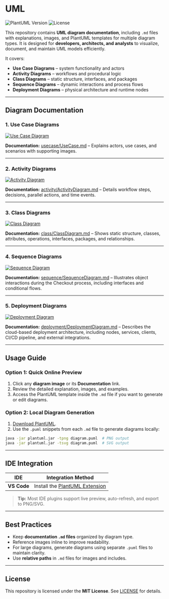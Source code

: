 # UML

![PlantUML Version](https://img.shields.io/badge/PlantUML-blue)
![License](https://img.shields.io/badge/License-MIT-green)

This repository contains **UML diagram documentation**, including `.md` files with explanations, images, and PlantUML templates for multiple diagram types. It is designed for **developers, architects, and analysts** to visualize, document, and maintain UML models efficiently.

It covers:

* **Use Case Diagrams** – system functionality and actors
* **Activity Diagrams** – workflows and procedural logic
* **Class Diagrams** – static structure, interfaces, and packages
* **Sequence Diagrams** – dynamic interactions and process flows
* **Deployment Diagrams** – physical architecture and runtime nodes

---

## Diagram Documentation

### 1. Use Case Diagrams

[![Use Case Diagram](usecase/use-case-diagram.svg)](usecase/UseCase.md)

**Documentation:** [usecase/UseCase.md](usecase/UseCase.md) – Explains actors, use cases, and scenarios with supporting images.

---

### 2. Activity Diagrams

[![Activity Diagram](activity/checkout-diagram.svg)](activity/ActivityDiagram.md)

**Documentation:** [activity/ActivityDiagram.md](activity/ActivityDiagram.md) – Details workflow steps, decisions, parallel actions, and time events.

---

### 3. Class Diagrams

[![Class Diagram](class/shopping-cart-class-diagram.svg)](class/ClassDiagram.md)

**Documentation:** [class/ClassDiagram.md](class/ClassDiagram.md) – Shows static structure, classes, attributes, operations, interfaces, packages, and relationships.

---

### 4. Sequence Diagrams

[![Sequence Diagram](sequence/checkout-process-sequence-diagram.svg)](sequence/SequenceDiagram.md)

**Documentation:** [sequence/SequenceDiagram.md](sequence/SequenceDiagram.md) – Illustrates object interactions during the Checkout process, including interfaces and conditional flows.

---

### 5. Deployment Diagrams

[![Deployment Diagram](deployment/shopping-cart-deployment-diagram.svg)](deployment/DeploymentDiagram.md)

**Documentation:** [deployment/DeploymentDiagram.md](deployment/DeploymentDiagram.md) – Describes the cloud-based deployment architecture, including nodes, services, clients, CI/CD pipeline, and external integrations.

---

## Usage Guide

### Option 1: Quick Online Preview

1. Click any **diagram image** or its **Documentation** link.
2. Review the detailed explanation, images, and examples.
3. Access the PlantUML template inside the `.md` file if you want to generate or edit diagrams.

### Option 2: Local Diagram Generation

1. [Download PlantUML](https://plantuml.com/download).
2. Use the `.puml` snippets from each `.md` file to generate diagrams locally:

```bash
java -jar plantuml.jar -tpng diagram.puml  # PNG output
java -jar plantuml.jar -tsvg diagram.puml  # SVG output
```

---

## IDE Integration

| IDE         | Integration Method                                                                                   |
| ----------- | ---------------------------------------------------------------------------------------------------- |
| **VS Code** | Install the [PlantUML Extension](https://marketplace.visualstudio.com/items?itemName=jebbs.plantuml) |

> **Tip:** Most IDE plugins support live preview, auto-refresh, and export to PNG/SVG.

---

## Best Practices

* Keep **documentation `.md` files** organized by diagram type.
* Reference images inline to improve readability.
* For large diagrams, generate diagrams using separate `.puml` files to maintain clarity.
* Use **relative paths** in `.md` files for images and includes.

---

## License

This repository is licensed under the **MIT License**. See [LICENSE](LICENSE) for details.

